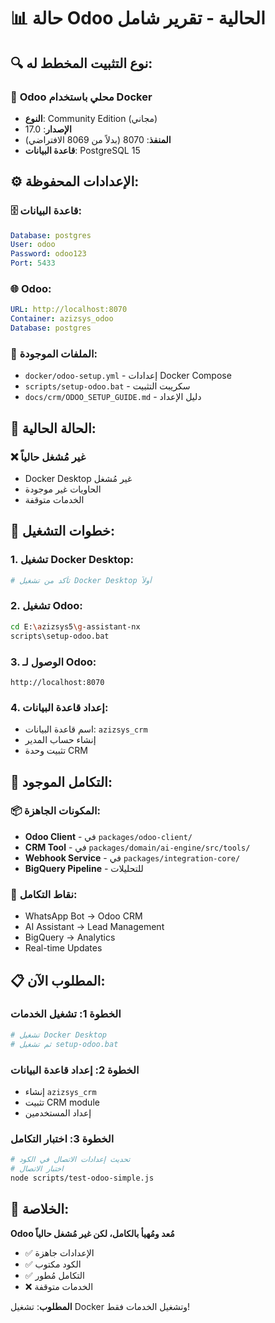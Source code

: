 # 📊 حالة Odoo الحالية - تقرير شامل

## 🔍 نوع التثبيت المخطط له:

### 🐳 **Odoo محلي باستخدام Docker**
- **النوع**: Community Edition (مجاني)
- **الإصدار**: 17.0
- **المنفذ**: 8070 (بدلاً من 8069 الافتراضي)
- **قاعدة البيانات**: PostgreSQL 15

## ⚙️ الإعدادات المحفوظة:

### 🗄️ قاعدة البيانات:
```yaml
Database: postgres
User: odoo  
Password: odoo123
Port: 5433
```

### 🌐 Odoo:
```yaml
URL: http://localhost:8070
Container: azizsys_odoo
Database: postgres
```

### 📁 الملفات الموجودة:
- `docker/odoo-setup.yml` - إعدادات Docker Compose
- `scripts/setup-odoo.bat` - سكريبت التثبيت
- `docs/crm/ODOO_SETUP_GUIDE.md` - دليل الإعداد

## 🚨 الحالة الحالية:

### ❌ **غير مُشغل حالياً**
- Docker Desktop غير مُشغل
- الحاويات غير موجودة
- الخدمات متوقفة

## 🚀 خطوات التشغيل:

### 1. تشغيل Docker Desktop:
```bash
# تأكد من تشغيل Docker Desktop أولاً
```

### 2. تشغيل Odoo:
```bash
cd E:\azizsys5\g-assistant-nx
scripts\setup-odoo.bat
```

### 3. الوصول لـ Odoo:
```
http://localhost:8070
```

### 4. إعداد قاعدة البيانات:
- اسم قاعدة البيانات: `azizsys_crm`
- إنشاء حساب المدير
- تثبيت وحدة CRM

## 🔧 التكامل الموجود:

### 📦 المكونات الجاهزة:
- **Odoo Client** - في `packages/odoo-client/`
- **CRM Tool** - في `packages/domain/ai-engine/src/tools/`
- **Webhook Service** - في `packages/integration-core/`
- **BigQuery Pipeline** - للتحليلات

### 🔗 نقاط التكامل:
- WhatsApp Bot → Odoo CRM
- AI Assistant → Lead Management  
- BigQuery → Analytics
- Real-time Updates

## 📋 المطلوب الآن:

### الخطوة 1: تشغيل الخدمات
```bash
# تشغيل Docker Desktop
# ثم تشغيل setup-odoo.bat
```

### الخطوة 2: إعداد قاعدة البيانات
- إنشاء `azizsys_crm`
- تثبيت CRM module
- إعداد المستخدمين

### الخطوة 3: اختبار التكامل
```bash
# تحديث إعدادات الاتصال في الكود
# اختبار الاتصال
node scripts/test-odoo-simple.js
```

## 🎯 الخلاصة:

**Odoo مُعد ومُهيأ بالكامل، لكن غير مُشغل حالياً**

- ✅ الإعدادات جاهزة
- ✅ الكود مكتوب  
- ✅ التكامل مُطور
- ❌ الخدمات متوقفة

**المطلوب**: تشغيل Docker وتشغيل الخدمات فقط!